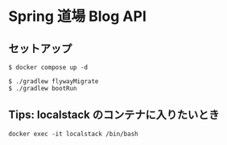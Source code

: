Spring 道場 Blog API
==

## セットアップ

```shell
$ docker compose up -d

$ ./gradlew flywayMigrate
$ ./gradlew bootRun
```
## Tips: localstack のコンテナに入りたいとき

```shell
docker exec -it localstack /bin/bash
```